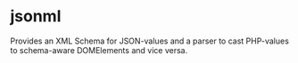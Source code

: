 jsonml
======

Provides an XML Schema for JSON-values and a parser to cast PHP-values to schema-aware DOMElements and vice versa.
